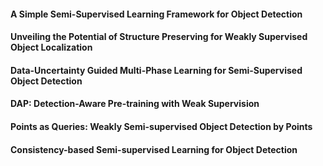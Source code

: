 #### A Simple Semi-Supervised Learning Framework for Object Detection
#### Unveiling the Potential of Structure Preserving for Weakly Supervised Object Localization
#### Data-Uncertainty Guided Multi-Phase Learning for Semi-Supervised Object Detection
#### DAP: Detection-Aware Pre-training with Weak Supervision
#### Points as Queries: Weakly Semi-supervised Object Detection by Points
#### Consistency-based Semi-supervised Learning for Object Detection
